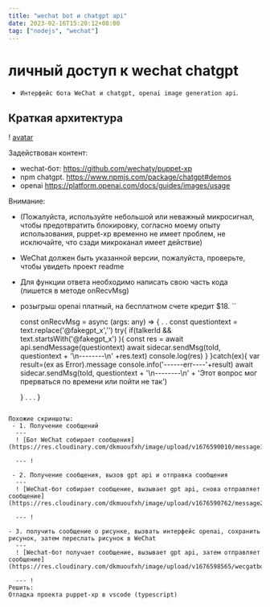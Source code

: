 ```yaml
---
title: "wechat bot и chatgpt api"
date: 2023-02-16T15:20:12+08:00
tag: ["nodejs", "wechat"]
---
```

# личный доступ к wechat chatgpt

  - ``Интерфейс бота WeChat и chatgpt, openai image generation api``.


Краткая архитектура
---

! [avatar](https://res.cloudinary.com/dkmuoufxh/image/upload/v1676598390/wecgatbot3_slru5x.jpg)

Задействован контент:

- wechat-бот:
https://github.com/wechaty/puppet-xp
- npm chatgpt.
https://www.npmjs.com/package/chatgpt#demos
- openai
https://platform.openai.com/docs/guides/images/usage

Внимание:
- (Пожалуйста, используйте небольшой или неважный микросигнал, чтобы предотвратить блокировку, согласно моему опыту использования, puppet-xp временно не имеет проблем, не исключайте, что сзади микроканал имеет действие)
- WeChat должен быть указанной версии, пожалуйста, проверьте, чтобы увидеть проект readme
- Для функции ответа необходимо написать свою часть кода (пишется в методе onRecvMsg)
- розыгрыш openai платный, на бесплатном счете кредит $18.
``

  const onRecvMsg = async (args: any) => {
    .
    .
    const questiontext = text.replace('@fakegpt_x','')
    try{
      if(talkerId && text.startsWith('@fakegpt_x') ){
        const res = await api.sendMessage(questiontext)
        await sidecar.sendMsg(toId, questiontext + '\n--------\n' +res.text)
        console.log(res)
      }
    }catch(ex){
      var result=(ex as Error).message
      console.info('------err----'+result)
      await sidecar.sendMsg(toId, questiontext + '\n--------\n' + 'Этот вопрос мог прерваться по времени или пойти не так')

    }
    .
    .
    .
  }
```

Похожие скриншоты:
 - 1. Получение сообщений
  ---
  ! [Бот WeChat собирает сообщения](https://res.cloudinary.com/dkmuoufxh/image/upload/v1676590010/message1_vyaizv.jpg)

  --- !

 - 2. Получение сообщения, вызов gpt api и отправка сообщения
  ---
  ! [WeChat-бот собирает сообщение, вызывает gpt api, снова отправляет сообщение](https://res.cloudinary.com/dkmuoufxh/image/upload/v1676590762/message2_rkjpqj.jpg)

  --- !

- 3. получить сообщение о рисунке, вызвать интерфейс openai, сохранить рисунок, затем переслать рисунок в WeChat
  ---
  ! [Wechat-бот получает сообщение, вызывает gpt api, затем отправляет сообщение](https://res.cloudinary.com/dkmuoufxh/image/upload/v1676598565/wecgatbot4_pnrfsv.jpg)

  --- !
Решить:
Отладка проекта puppet-xp в vscode (typescript)